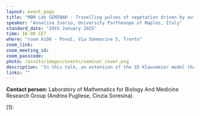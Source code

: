 ```yaml
---
layout: event_page
title: "MBM Lab SEMINAR - Travelling pulses of vegetation driven by autotoxicity effects"
speaker: "Annalisa Iuorio, University Parthenope of Naples, Italy"
standard_date: "29th January 2025"
time: 16:00 CET
where: "room A108 - Povo1, Via Sommarive 5, Trento"
zoom_link: 
zoom_meeting_id: 
zoom_passcode: 
photo: /assets/images/events/seminar_cover.png
description: "In this talk, an extension of the 1D Klausmeier model that accounts for the toxicity compounds is considered and the occurrence of travelling stripes is investigated. Numerical simulations are firstly conducted to capture the qualitative behaviours of the pulse-type solutions and, then, geometric singular perturbation theory is used to prove the existence of such travelling pulses by constructing the corresponding homoclinic orbits in the associated 4-dimensional system. A scaling analysis on the investigated model is performed to identify the asymptotic scaling regime in which travelling pulses can be constructed. Biological observations are extracted from the analytical results and the role of autotoxicity in travelling patterns is emphasized. Finally, the analytically constructed solutions are compared with the numerical ones, leading to a good agreement that confirms the validity of the conducted analysis. Numerical investigations are also carried out in order to gain additional information on vegetation dynamics."
links: ""
---
```


**Contact person:**  Laboratory of Mathematics for Biology And Medicine Research Group (Andrea Pugliese, Cinzia Soresina).

[1]:
